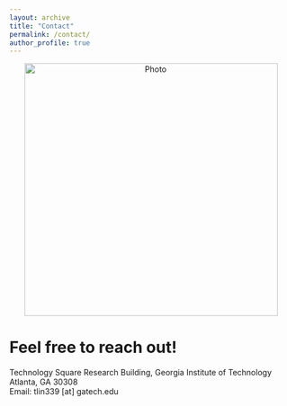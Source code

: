 ```yaml
---
layout: archive
title: "Contact"
permalink: /contact/
author_profile: true
---
```


<p align="center">
  <img src="https://tony-x-lin.github.io/files/atlanta.jpg?raw=true" alt="Photo" style="width: 450px;"/> 
</p>

# Feel free to reach out!
Technology Square Research Building, Georgia Institute of Technology<br>
Atlanta, GA 30308<br>
Email: tlin339 [at] gatech.edu
